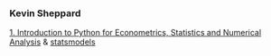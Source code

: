 ### Kevin Sheppard
[1. Introduction to Python for Econometrics, Statistics and Numerical Analysis](https://www.kevinsheppard.com/) & [statsmodels](https://www.statsmodels.org/stable/index.html)

